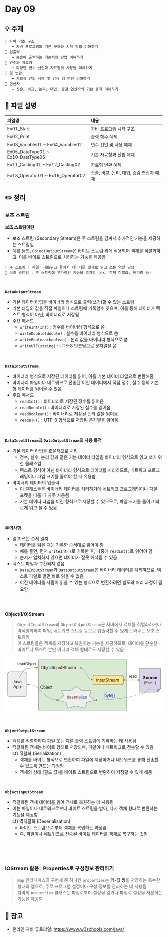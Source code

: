 # Day 09

## 💡 주제
```
📌 자바 기초 구조
   ➡️ 자바 프로그램의 기본 구조와 시작 방법 이해하기
📌 입출력
   ➡️ 콘솔에 출력하는 기본적인 방법 이해하기
📌 변수와 자료형
   ➡️ 다양한 변수 선언과 자료형의 사용법 이해하기
📌 형 변환
   ➡️ 자료형 간의 자동 및 강제 형 변환 이해하기
📌 연산자
   ➡️ 산술, 비교, 논리, 대입, 증감 연산자의 기본 동작 이해하기
```

## 📄 파일 설명
| 파일명 | 내용 |
|:--   |:--      |
| Ex01_Start | 자바 프로그램 시작 구조 |
| Ex02_Print | 출력 함수 예제 |
| Ex03_Variable01 ~ Ex04_Variable02 | 변수 선언 및 사용 예제 |
| Ex05_DataType01 ~ Ex10_DataType06 | 기본 자료형과 진법 예제 |
| Ex11_Casting01 ~ Ex12_Casting02 | 자료형 변환 예제 |
| Ex13_Operator01 ~ Ex19_Operator07 | 산술, 비교, 논리, 대입, 증감 연산자 예제 |

## ✏️ 정리

### 보조 스트림

**보조 스트림이란**
- 보조 스트림 (Secondary Stream)은 주 스트림을 감싸서 추가적인 기능을 제공하는 스트림임
- 예를 들면, `ObjectOutputStream`은 바이트 스트림 위에 적용되어 객체를 직렬화하고, 이를 바이트 스트림으로 처리하는 기능을 제공함

```
📌 주 스트림 : 파일, 네트워크 등에서 데이터를 실제로 읽고 쓰는 역할 담당
📌 보조 스트림 : 주 스트림에 부가적인 기능을 추가함 (ex. 객체 직렬화, 버퍼링 등)
```

<br>

**`DataOutputStream`**
- 기본 데이터 타입을 바이너리 형식으로 출력(쓰기)할 수 있는 스트림
- 기본 타입의 값을 직접 파일이나 스트림에 기록할수 잇으며, 이를 통해 데이터가 텍스트 형식이 아닌, 바이너리로 저장됨
- 주요 메서드
  - `writeInt(int)` : 정수를 바이너리 형식으로 씀
  - `wirteDouble(double)` : 실수를 바이너리 형식으로 씀
  - `writeBoolean(boolean)` : 논리 값을 바이너리 형식으로 씀
  - `writeUTF(string)` : UTF-8 인코딩으로 문자열을 씀

<br>

**`DataInputStream`**
- 바이너리 형식으로 저장된 데이터를 읽어, 이를 기본 데이터 타입으로 변환해줌
- 바이너리 파일이나 네트워크로 전송된 이진 데이터에서 직접 정수, 실수 등의 기본형 데이터를 읽어올 수 있음
- 주요 메서드
  - `readInt()` : 바이너리로 저장된 정수를 읽어옴
  - `readDouble()` : 바이너리로 저장된 실수를 읽어옴
  - `readBoolean()` : 바이너리로 저장된 논리 값을 읽어옴
  - `readUTF()` : UTF-8 형식으로 저장된 문자열을 읽어옴

<br>

**`DataInputStream`과 `DataOutputStream`의 사용 목적**
- 기본 데이터 타입을 효율적으로 처리
  - 정수, 실수, 논리 값과 같은 기본 데이터 타입을 바이너리 형식으로 읽고 쓰기 위한 클래스임
  - 텍스트 형식이 아닌 바이너리 형식으로 데이터를 처리하므로, 네트워크 프로그래밍이나 파일 크기를 줄여야 할 때 유용함
- 바이너리 데이터의 입출력
  - 이 클래스들은 바이너리 데이터를 처리하기에 네트워크 프로그래밍이나 파일 포캣을 다룰 때 자주 사용됨
  - 기본 데이터 타입을 이진 형식으로 저장할 수 있으므로, 파일 크기를 줄이고 빠르게 읽고 쓸 수 있음

<br>

**주의사항**
- 읽고 쓰는 순서 일치
  - 데이터를 읽을 때는 기록한 순서대로 읽어야 함
  - 예를 들면, 먼저 `writeInt()`로 기록한 후, 나중에 `readInt()`로 읽어야 함
  - 순서가 일치하지 않으면 데이터가 잘못 해석될 수 있음
- 텍스트 파일과 호환되지 않음
  - `DataInputStream`과 `DataOutputStream`은 바이너리 데이터를 처리하므로, 텍스트 파일로 열면 바로 읽을 수 없음
  - 이진 데이터를 사람이 읽을 수 있는 형식으로 변환하려면 별도의 처리 과정이 필요함

<br><br>

**Object(I/O)Stream**
> `ObjectInputStream`과 `ObjectOutputStream`은 자바에서 객체를 직렬화하거나 역직렬화하여 파일, 네트워크 스트림 등으로 입출력할 수 있게 도와주는 보조 스트림임<br>
> 이 스트림들은 객체를 저장하고 복원하는 기능을 제공하므로, 데이터를 단순한 바이트나 텍스트 뿐만 아니라 객체 형태로도 저장할 수 있음

![Object_Stream](images/object_stream.png)

<br>

**`ObjectOutputStream`**
- 객체를 직렬화하여 파일 또는 다른 출력 스트림에 기록하는 데 사용됨
- 직렬화된 객체는 바이트 형태로 저장되며, 파일이나 네트워크로 전송할 수 있음<br>
cf) 직렬화 (Serialization)
  - 객체를 바이트 형식으로 변환하여 파일에 저장하거나 네트워크를 통해 전송할 수 있도록 만드는 과정임
  - 객체의 상태 (필드 값)를 바이트 스트림으로 변환하여 저장할 수 있게 해줌

<br>

**`ObjectInputStream`**
- 직렬화된 객체 데이터를 읽어 객체로 복원하는 데 사용됨
- 이는 파일이나 네트워크로부터 바이트 스트림을 받아, 다시 객체 형타로 변환하는 기능을 제공함<br>
cf) 역직렬화 (Deserialization)
  - 바이트 스트림으로 부터 객체를 복원하는 과정임
  - 즉, 파일이나 네트워크로 전송된 바이트 데이터를 객체로 복구하는 것임

<br><br><br>

### IOStream 활용 : Properties로 구성정보 관리하기
> `Map` 인터페이스의 구현체 중 하나인 `properties`는 **키-값 쌍**을 저장하는 특수한 형태의 맵으로, 주로 프로그램 설정이나 구성 정보를 관리하는 데 사용됨<br>
> 자바의 `properties` 클래스는 파일로부터 설정을 읽거나 파일로 설정을 저장하는 기능을 제공함



## 📑 참고
- 온라인 자바 튜토리얼: https://www.w3schools.com/java/
